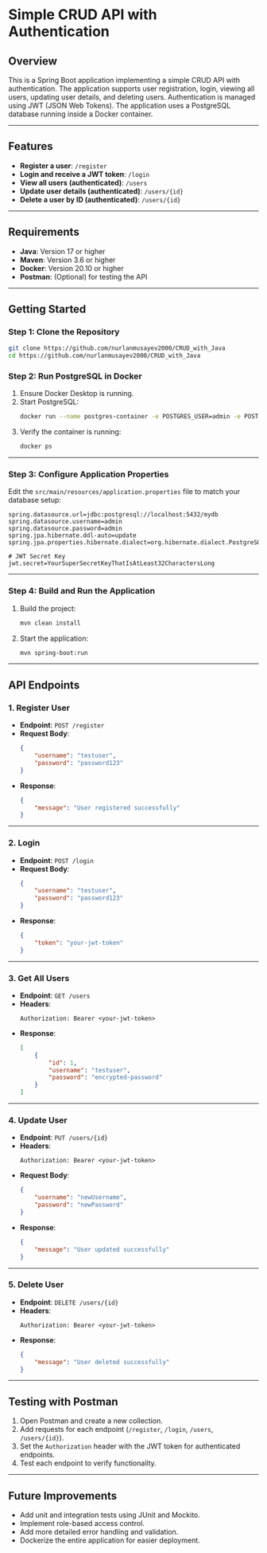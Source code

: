 # Simple CRUD API with Authentication

## Overview
This is a Spring Boot application implementing a simple CRUD API with authentication. The application supports user registration, login, viewing all users, updating user details, and deleting users. Authentication is managed using JWT (JSON Web Tokens). The application uses a PostgreSQL database running inside a Docker container.

---

## Features
- **Register a user**: `/register`
- **Login and receive a JWT token**: `/login`
- **View all users (authenticated)**: `/users`
- **Update user details (authenticated)**: `/users/{id}`
- **Delete a user by ID (authenticated)**: `/users/{id}`

---

## Requirements
- **Java**: Version 17 or higher
- **Maven**: Version 3.6 or higher
- **Docker**: Version 20.10 or higher
- **Postman**: (Optional) for testing the API

---

## Getting Started

### Step 1: Clone the Repository
```bash
git clone https://github.com/nurlanmusayev2000/CRUD_with_Java
cd https://github.com/nurlanmusayev2000/CRUD_with_Java
```

### Step 2: Run PostgreSQL in Docker
1. Ensure Docker Desktop is running.
2. Start PostgreSQL:
   ```bash
   docker run --name postgres-container -e POSTGRES_USER=admin -e POSTGRES_PASSWORD=admin -e POSTGRES_DB=mydb -p 5432:5432 -d postgres:latest
   ```
3. Verify the container is running:
   ```bash
   docker ps
   ```

---

### Step 3: Configure Application Properties
Edit the `src/main/resources/application.properties` file to match your database setup:
```properties
spring.datasource.url=jdbc:postgresql://localhost:5432/mydb
spring.datasource.username=admin
spring.datasource.password=admin
spring.jpa.hibernate.ddl-auto=update
spring.jpa.properties.hibernate.dialect=org.hibernate.dialect.PostgreSQLDialect

# JWT Secret Key
jwt.secret=YourSuperSecretKeyThatIsAtLeast32CharactersLong
```

---

### Step 4: Build and Run the Application
1. Build the project:
   ```bash
   mvn clean install
   ```
2. Start the application:
   ```bash
   mvn spring-boot:run
   ```

---

## API Endpoints

### 1. **Register User**
- **Endpoint**: `POST /register`
- **Request Body**:
  ```json
  {
      "username": "testuser",
      "password": "password123"
  }
  ```
- **Response**:
  ```json
  {
      "message": "User registered successfully"
  }
  ```

---

### 2. **Login**
- **Endpoint**: `POST /login`
- **Request Body**:
  ```json
  {
      "username": "testuser",
      "password": "password123"
  }
  ```
- **Response**:
  ```json
  {
      "token": "your-jwt-token"
  }
  ```

---

### 3. **Get All Users**
- **Endpoint**: `GET /users`
- **Headers**:
  ```
  Authorization: Bearer <your-jwt-token>
  ```
- **Response**:
  ```json
  [
      {
          "id": 1,
          "username": "testuser",
          "password": "encrypted-password"
      }
  ]
  ```

---

### 4. **Update User**
- **Endpoint**: `PUT /users/{id}`
- **Headers**:
  ```
  Authorization: Bearer <your-jwt-token>
  ```
- **Request Body**:
  ```json
  {
      "username": "newUsername",
      "password": "newPassword"
  }
  ```
- **Response**:
  ```json
  {
      "message": "User updated successfully"
  }
  ```

---

### 5. **Delete User**
- **Endpoint**: `DELETE /users/{id}`
- **Headers**:
  ```
  Authorization: Bearer <your-jwt-token>
  ```
- **Response**:
  ```json
  {
      "message": "User deleted successfully"
  }
  ```

---

## Testing with Postman
1. Open Postman and create a new collection.
2. Add requests for each endpoint (`/register`, `/login`, `/users`, `/users/{id}`).
3. Set the `Authorization` header with the JWT token for authenticated endpoints.
4. Test each endpoint to verify functionality.

---

## Future Improvements
- Add unit and integration tests using JUnit and Mockito.
- Implement role-based access control.
- Add more detailed error handling and validation.
- Dockerize the entire application for easier deployment.


